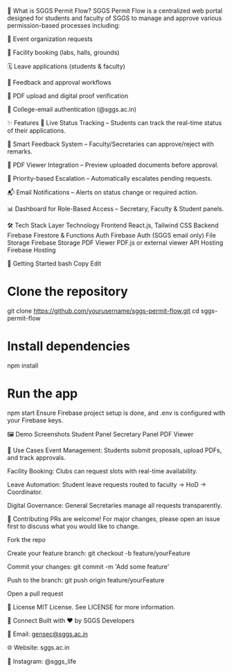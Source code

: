 📌 What is SGGS Permit Flow?
SGGS Permit Flow is a centralized web portal designed for students and faculty of SGGS to manage and approve various permission-based processes including:

🎤 Event organization requests

🏫 Facility booking (labs, halls, grounds)

🗓️ Leave applications (students & faculty)

💬 Feedback and approval workflows

📁 PDF upload and digital proof verification

🔐 College-email authentication (@sggs.ac.in)

✨ Features
🔄 Live Status Tracking – Students can track the real-time status of their applications.

📝 Smart Feedback System – Faculty/Secretaries can approve/reject with remarks.

📄 PDF Viewer Integration – Preview uploaded documents before approval.

🧠 Priority-based Escalation – Automatically escalates pending requests.

📬 Email Notifications – Alerts on status change or required action.

📊 Dashboard for Role-Based Access – Secretary, Faculty & Student panels.

🛠️ Tech Stack
Layer	Technology
Frontend	React.js, Tailwind CSS
Backend	Firebase Firestore & Functions
Auth	Firebase Auth (SGGS email only)
File Storage	Firebase Storage
PDF Viewer	PDF.js or external viewer API
Hosting	Firebase Hosting

🚀 Getting Started
bash
Copy
Edit
# Clone the repository
git clone https://github.com/yourusername/sggs-permit-flow.git
cd sggs-permit-flow

# Install dependencies
npm install

# Run the app
npm start
Ensure Firebase project setup is done, and .env is configured with your Firebase keys.

🖼️ Demo Screenshots
Student Panel	Secretary Panel	PDF Viewer

🎯 Use Cases
Event Management: Students submit proposals, upload PDFs, and track approvals.

Facility Booking: Clubs can request slots with real-time availability.

Leave Automation: Student leave requests routed to faculty → HoD → Coordinator.

Digital Governance: General Secretaries manage all requests transparently.

🤝 Contributing
PRs are welcome! For major changes, please open an issue first to discuss what you would like to change.

Fork the repo

Create your feature branch: git checkout -b feature/yourFeature

Commit your changes: git commit -m 'Add some feature'

Push to the branch: git push origin feature/yourFeature

Open a pull request

📄 License
MIT License. See LICENSE for more information.

💬 Connect
Built with ❤️ by SGGS Developers

📧 Email: gensec@sggs.ac.in

🌐 Website: sggs.ac.in

💬 Instagram: @sggs_life

